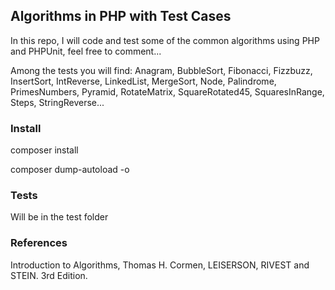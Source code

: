 ## Algorithms in PHP with Test Cases

In this repo, I will code and test some of the common algorithms using PHP and PHPUnit, feel free to comment...

Among the tests you will find: Anagram, BubbleSort, Fibonacci, Fizzbuzz, InsertSort, IntReverse, LinkedList, MergeSort, Node, 
Palindrome, PrimesNumbers, Pyramid, RotateMatrix, SquareRotated45, SquaresInRange, Steps, StringReverse...

### Install
composer install

composer dump-autoload -o

### Tests
Will be in the test folder

### References
Introduction to Algorithms, Thomas H. Cormen, LEISERSON, RIVEST and STEIN. 3rd Edition.
 
